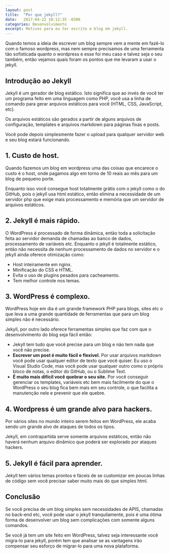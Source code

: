 ```yaml
---
layout: post
title:  "Por que jekyll?"
date:   2017-04-22 10:12:35 -0300
categories: Desenvolvimento
excerpt: Motivos para eu ter escrito o blog em jekyll.
---
```

Quando temos a ideia de escrever um blog sempre vem a mente em fazê-lo com o famoso wordpress, mas nem sempre
precisamos de uma ferramenta tão sofisticada quanto o wordpress e esse foi meu caso e talvez seja o seu também,
então vejamos quais foram os pontos que me levaram a usar o jekyll.

## Introdução ao Jekyll
Jekyll é um gerador de blog estático. Isto significa que ao invés de você ter um programa feito em uma linguagem
como PHP, você usa a linha de comando para gerar arquivos estáticos para você (HTML, CSS, JavaScript, etc).

Os arquivos estáticos são gerados a partir de alguns arquivos de configuração, templates e arquivos markdown para
páginas fixas e posts.

Você pode depois simplesmente fazer o upload para qualquer servidor web e seu blog estará funcionando.

## 1. Custo de host.
Quando fazemos um blog em wordpress uma das coisas que encarece o custo é o host, onde pagamos algo em torno de 10
reais ao mês para um blog de pequeno porte.

Enquanto isso você consegue host totalmente grátis com o jekyll como o do GitHub, pois o jekyll usa html estático,
então elimina a necessidade de um servidor php que exige mais processamento e memória que um servidor de arquivos
estáticos.

## 2. Jekyll é mais rápido.
O WordPress é processado de forma dinâmica, então toda a solicitação feita ao servidor demanda de chamadas ao
banco de dados, processamento de variáveis etc. Enquanto o jekyll é totalmente estático, então não necessita de
nenhum processamento de dados no servidor e o jekyll ainda oferece otimização como:
* Host inteiramente em nginx.
* Minificação do CSS e HTML.
* Evita o uso de plugins pesados para cacheamento.
* Tem melhor controle nos temas.

## 3. WordPress é complexo.
WordPress hoje em dia é um grande framework PHP para blogs, sites etc o que leva a uma grande quantidade de
ferramentas que para um blog simples não é necessário.

Jekyll, por outro lado oferece ferramentas simples que faz com que o desenvolvimento do blog seja fácil então:
* Jekyll tem tudo que você precise para um blog e não tem nada que você não precise.
* **Escrever um post é muito fácil e flexível.** Por usar arquivos markdown você pode usar qualquer editor de texto
que você quiser. Eu uso o Visual Studio Code, mas você pode usar qualquer outro como o próprio bloco de notas,
o editor do GitHub, ou o Sublime Text.
* **É muito mais difícil você quebrar o seu site.** Por você conseguir gerenciar os templates, variáveis etc bem
mais facilmente do que o WordPress o seu blog fica bem mais em seu controle, o que facilita a manutenção nele e
prevenir que ele quebre.

## 4. Wordpress é um grande alvo para hackers.
Por vários sites no mundo inteiro serem feitos em WordPress, ele acaba sendo um grande alvo de ataques de todos os
tipos.

Jekyll, em contrapartida serve somente arquivos estáticos, então não haverá nenhum arquivo dinâmico que poderá
ser explorado por ataques hackers.

## 5. Jekyll é fácil para aprender.
Jekyll tem vários temas prontos e fáceis de se customizar em poucas linhas de código sem você precisar saber muito
mais do que simples html.

## Conclusão
Se você precisa de um blog simples sem necessidades de APIS, chamadas no back-end etc, você pode usar o jekyll tranquilamente, pois é uma ótima forma de desenvolver um blog sem complicações com somente alguns comandos.

Se você já tem um site feito em WordPress, talvez seja interessante você migra-lo para jekyll, porém tem que
analisar se as vantagens irão compensar seu esforço de migrar-lo para uma nova plataforma.
